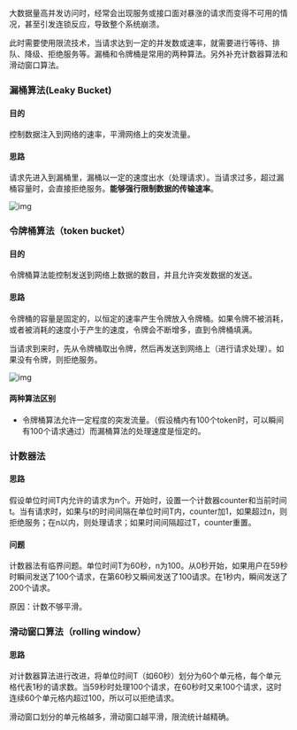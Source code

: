 大数据量高并发访问时，经常会出现服务或接口面对暴涨的请求而变得不可用的情况，甚至引发连锁反应，导致整个系统崩溃。

此时需要使用限流技术，当请求达到一定的并发数或速率，就需要进行等待、排队、降级、拒绝服务等。漏桶和令牌桶是常用的两种算法。另外补充计数器算法和滑动窗口算法。

### 漏桶算法(Leaky Bucket)

#### 目的

控制数据注入到网络的速率，平滑网络上的突发流量。

#### 思路

请求先进入到漏桶里，漏桶以一定的速度出水（处理请求）。当请求过多，超过漏桶容量时，会直接拒绝服务。**能够强行限制数据的传输速率**。

![img](https://img-blog.csdn.net/20161109175847403?watermark/2/text/aHR0cDovL2Jsb2cuY3Nkbi5uZXQv/font/5a6L5L2T/fontsize/400/fill/I0JBQkFCMA==/dissolve/70/gravity/Center)

### 令牌桶算法（token bucket）

#### 目的

令牌桶算法能控制发送到网络上数据的数目，并且允许突发数据的发送。

#### 思路

令牌桶的容量是固定的，以恒定的速率产生令牌放入令牌桶。如果令牌不被消耗，或者被消耗的速度小于产生的速度，令牌会不断增多，直到令牌桶填满。

当请求到来时，先从令牌桶取出令牌，然后再发送到网络上（进行请求处理）。如果没有令牌，则拒绝服务。

![img](https://img-blog.csdn.net/20161109175913747?watermark/2/text/aHR0cDovL2Jsb2cuY3Nkbi5uZXQv/font/5a6L5L2T/fontsize/400/fill/I0JBQkFCMA==/dissolve/70/gravity/Center)

#### 两种算法区别

- 令牌桶算法允许一定程度的突发流量。（假设桶内有100个token时，可以瞬间有100个请求通过）而漏桶算法的处理速度是恒定的。

### 计数器法

#### 思路

假设单位时间T内允许的请求为n个。开始时，设置一个计数器counter和当前时间t。当有请求时，如果与t的时间间隔在单位时间T内，counter加1，如果超过n，则拒绝服务；在n以内，则处理请求；如果时间间隔超过T，counter重置。

#### 问题

计数器法有临界问题。单位时间T为60秒，n为100。从0秒开始，如果用户在59秒时瞬间发送了100个请求，在第60秒又瞬间发送了100请求。在1秒内，瞬间发送了200个请求。

原因：计数不够平滑。

### 滑动窗口算法（rolling window）

#### 思路

对计数器算法进行改进，将单位时间T（如60秒）划分为60个单元格，每个单元格代表1秒的请求数。当59秒时处理100个请求，在60秒时又来100个请求，这时连续60个单元格内超过100，所以可以拒绝请求。

滑动窗口划分的单元格越多，滑动窗口越平滑，限流统计越精确。
